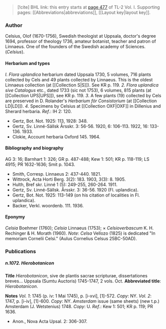 > [!cite] BHL link: this entry starts at [page 477](https://www.biodiversitylibrary.org/item/103414#page/525/mode/1up) of TL-2 Vol. I.
> Supporting pages: [[Abbreviations|abbreviations]], [[Layout key|layout key]].

### Author

Celsius, Olof (1670-1756), Swedish theologist at Uppsala, doctor's degree 1694, professor of theology 1736, amateur botanist, teacher and patron of Linnaeus. One of the founders of the Swedish academy of Sciences. (*Celsius*).

#### Herbarium and types

*I. Flora uplandica* herbarium dated Uppsala 1730, 5 volumes, 716 plants collected by Cels and 49 plants collected by Linnaeus. This is the oldest Linnaeus collection (at [[Collection S|S]]). See KR p. 119.
*2. Flora uplandica sive Catalogus* etc., dated 1733 (sic not 1753), 6 volumes, 815 plants (at [[Collection UPS|UPS]]), see KR p. 119.
*3*. A few plants (19) collected by Cels are preserved in D. Rolander's *Herbarium för Consistorium* (at [[Collection LD|LD]]).
*4*. Specimens by Celsius at [[Collection OXF|OXF]] in Dillenius and Sherard herbaria.
*Ref*.: IH 2: 120.
- Gertz, Bot. Not. 1925: 113, 1928: 348.
- Gertz, Sv. Linné-Sällsk Årsskr. 3: 56-56. 1920, 6: 106-113. 1922, 16: 133-136. 1933.
- Clokie, Account herbaria Oxford 145. 1964.

#### Bibliography and biography

AG 3: 16; Barnhart 1: 326; GR p. 487-488; Kew 1: 501; KR p. 118-119; LS 4915; PR 1632-1636; Smit p. 1043.
- Smith, Corresp. Linnaeus 2: 437-440. 1821.
- Wittrock, Acta Horti Berg. 3(2): 183. 1903, 3(3): 8. 1905.
- Hulth, Bref skr. Linné 1 (5): 249-255, 260-264. 1911.
- Gertz, Sv. Linné-Sällsk. Årsskr. 3: 36-56. 1920 (Fl. uplandica).
- Gertz, Bot. Not. 1925: 113-149 (on his citation of localities in Fl. uplandica).
- Backer, Verkl. woordenb. 111. 1936.

#### Eponymy

*Celsia* Boehmer (1760); *Celsia* Linnaeus (1753); × *Celsioverbascum* K. H. Rechinger & H. Morath (1960). *Note*: *Celsa* Vellozo (1825) is dedicated "In memoriam Cornelii Celsi." (Aulus Cornelius Celsus 25BC-50AD).

### Publications

##### n.1072. Hierobotanicon

**Title**
*Hierobotanicon*, sive de plantis sacrae scripturae, dissertationes breves... Uppsala (Sumtu Auctoris) 1745-1747, 2 vols. Oct.
**Abbreviated title**: *Hierobotanicon*.

**Notes**
*Vol. 1*: 1745 (p. iv: 1 Mai 1745), p. \[i-xvi\], \[1\]-572. *Copy*: NY.
*Vol. 2*: 1747, p. \[i-iv\], \[1\]-600. *Copy*: NY.
*Amsterdam* issue (same sheets) (new t.p.) Amsterdam (J. Wetstenius) 1748. *Copy*: U.
*Ref*.: Kew 1: 501; KR p. 119; PR 1636.
- Anon., Nova Acta Upsal. 2: 306-307.

